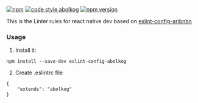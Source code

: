 [![npm](https://img.shields.io/npm/dt/eslint-config-abolkog.svg?style=flat-square)](https://www.npmjs.com/package/eslint-config-abolkog)
[![code style abolkog](https://img.shields.io/badge/code%20style-abolkog-blue.svg?style=flat-square)](https://github.com/abolkog/eslint-config-abolkog)
[![npm version](https://badge.fury.io/js/eslint-config-abolkog.svg)](https://badge.fury.io/js/eslint-config-abolkog)

This is the Linter rules for react native dev based on [eslint-config-aribnbn](https://www.npmjs.com/package/eslint-config-airbnb)

### Usage
1. Install it: 

```npm install --save-dev eslint-config-abolkog```

2. Create .eslintrc file
```
{
    "extends": "abolkog"
}
```